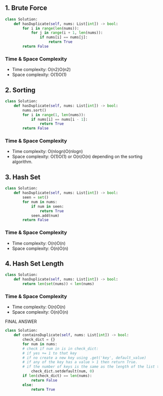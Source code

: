 ## 1. Brute Force

```python
class Solution:
    def hasDuplicate(self, nums: List[int]) -> bool:
        for i in range(len(nums)):
            for j in range(i + 1, len(nums)):
                if nums[i] == nums[j]:
                    return True
        return False
```

### Time & Space Complexity

- Time complexity: O(n2)O(n2)
- Space complexity: O(1)O(1)

## 2. Sorting

```python
class Solution:
    def hasDuplicate(self, nums: List[int]) -> bool:
        nums.sort()
        for i in range(1, len(nums)):
            if nums[i] == nums[i - 1]:
                return True
        return False
```

### Time & Space Complexity

- Time complexity: O(nlog⁡n)O(nlogn)
- Space complexity: O(1)O(1) or O(n)O(n) depending on the sorting algorithm.
## 3. Hash Set

```python
class Solution:
    def hasDuplicate(self, nums: List[int]) -> bool:
        seen = set()
        for num in nums:
            if num in seen:
                return True
            seen.add(num)
        return False
```

### Time & Space Complexity

- Time complexity: O(n)O(n)
- Space complexity: O(n)O(n)
## 4. Hash Set Length

```python
class Solution:
    def hasDuplicate(self, nums: List[int]) -> bool:
        return len(set(nums)) < len(nums)
```

### Time & Space Complexity

- Time complexity: O(n)O(n)
- Space complexity: O(n)O(n)


FINAL ANSWER
```python
class Solution:
	def containsDuplicate(self, nums: List[int]) -> bool:
		check_dict = {}
		for num in nums:
		# check if num in is in check_dict:
		# if yes += 1 to that key
		# if no create a new key using .get('key', default_value)
		# if any of the key has a value > 1 then return True.
		# if the number of keys is the same as the length of the list then return False.
			check_dict.setdefault(num, 0)
		if len(check_dict) == len(nums):
			return False
		else:
			return True
```

